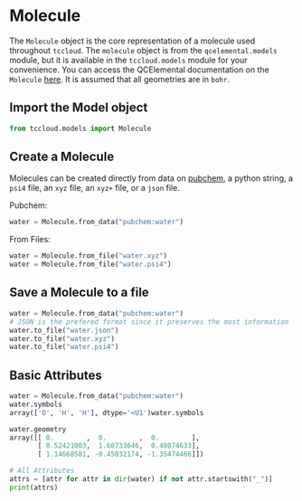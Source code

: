 # Molecule

The `Molecule` object is the core representation of a molecule used throughout `tccloud`. The `molecule` object is from the `qcelemental.models` module, but it is available in the `tccloud.models` module for your convenience. You can access the QCElemental documentation on the `Molecule` [here](http://docs.qcarchive.molssi.org/projects/QCElemental/en/stable/model_molecule.html). It is assumed that all geometries are in `bohr`.

## Import the Model object

```python
from tccloud.models import Molecule
```

## Create a Molecule

Molecules can be created directly from data on [pubchem](https://pubchem.ncbi.nlm.nih.gov), a python string, a `psi4` file, an `xyz` file, an `xyz+` file, or a `json` file.

Pubchem:

```python
water = Molecule.from_data("pubchem:water")
```

From Files:

```python
water = Molecule.from_file("water.xyz")
water = Molecule.from_file("water.psi4")
```

## Save a Molecule to a file

```python
water = Molecule.from_data("pubchem:water")
# JSON is the prefered format since it preserves the most information
water.to_file("water.json")
water.to_file("water.xyz")
water.to_file("water.psi4")
```

## Basic Attributes

```python
water = Molecule.from_data("pubchem:water")
water.symbols
array(['O', 'H', 'H'], dtype='<U1')water.symbols

water.geometry
array([[ 0.        ,  0.        ,  0.        ],
       [ 0.52421003,  1.68733646,  0.48074633],
       [ 1.14668581, -0.45032174, -1.35474466]])

# All Attributes
attrs = [attr for attr in dir(water) if not attr.startswith("_")]
print(attrs)
```
